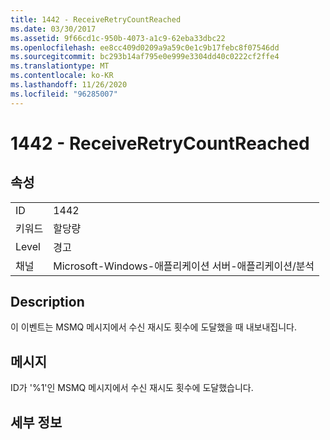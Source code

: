 ```yaml
---
title: 1442 - ReceiveRetryCountReached
ms.date: 03/30/2017
ms.assetid: 9f66cd1c-950b-4073-a1c9-62eba33dbc22
ms.openlocfilehash: ee8cc409d0209a9a59c0e1c9b17febc8f07546dd
ms.sourcegitcommit: bc293b14af795e0e999e3304dd40c0222cf2ffe4
ms.translationtype: MT
ms.contentlocale: ko-KR
ms.lasthandoff: 11/26/2020
ms.locfileid: "96285007"
---
```

# <a name="1442---receiveretrycountreached"></a>1442 - ReceiveRetryCountReached

## <a name="properties"></a>속성  
  
|||  
|-|-|  
|ID|1442|  
|키워드|할당량|  
|Level|경고|  
|채널|Microsoft-Windows-애플리케이션 서버-애플리케이션/분석|  
  
## <a name="description"></a>Description  

 이 이벤트는 MSMQ 메시지에서 수신 재시도 횟수에 도달했을 때 내보내집니다.  
  
## <a name="message"></a>메시지  

 ID가 '%1'인 MSMQ 메시지에서 수신 재시도 횟수에 도달했습니다.  
  
## <a name="details"></a>세부 정보
